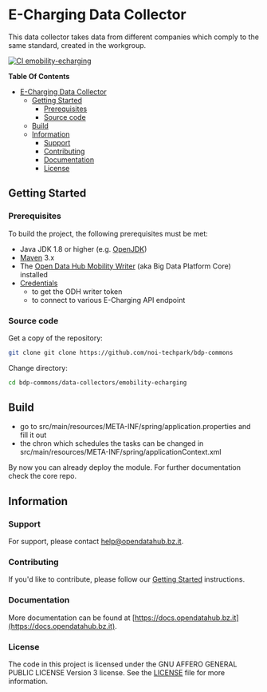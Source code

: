 # E-Charging Data Collector

This data collector takes data from different companies which comply to the same
standard, created in the workgroup.

[![CI emobility-echarging](https://github.com/noi-techpark/bdp-commons/actions/workflows/ci-emobility-echarging.yml/badge.svg)](https://github.com/noi-techpark/bdp-commons/actions/workflows/ci-emobility-echarging.yml)

**Table Of Contents**
- [E-Charging Data Collector](#e-charging-data-collector)
	- [Getting Started](#getting-started)
		- [Prerequisites](#prerequisites)
		- [Source code](#source-code)
	- [Build](#build)
	- [Information](#information)
		- [Support](#support)
		- [Contributing](#contributing)
		- [Documentation](#documentation)
		- [License](#license)

## Getting Started

### Prerequisites

To build the project, the following prerequisites must be met:

- Java JDK 1.8 or higher (e.g. [OpenJDK](https://openjdk.java.net/))
- [Maven](https://maven.apache.org/) 3.x
- The [Open Data Hub Mobility Writer](https://github.com/noi-techpark/bdp-core)
  (aka Big Data Platform Core) installed
- [Credentials](https://github.com/noi-techpark/odh-docs/wiki/Contributor-Guidelines:-Credentials)
  - to get the ODH writer token
  - to connect to various E-Charging API endpoint

### Source code

Get a copy of the repository:

```bash
git clone git clone https://github.com/noi-techpark/bdp-commons
```

Change directory:

```bash
cd bdp-commons/data-collectors/emobility-echarging
```


## Build

- go to src/main/resources/META-INF/spring/application.properties and fill it out
- the chron which schedules the tasks can be changed in src/main/resources/META-INF/spring/applicationContext.xml

By now you can already deploy the module.
For further documentation check the core repo.

## Information

### Support

For support, please contact [help@opendatahub.bz.it](mailto:help@opendatahub.bz.it).

### Contributing

If you'd like to contribute, please follow our [Getting
Started](https://github.com/noi-techpark/odh-docs/wiki/Contributor-Guidelines:-Getting-started)
instructions.

### Documentation

More documentation can be found at
[https://docs.opendatahub.bz.it](https://docs.opendatahub.bz.it).

### License

The code in this project is licensed under the GNU AFFERO GENERAL PUBLIC LICENSE
Version 3 license. See the [LICENSE](../../LICENSE) file for more information.
